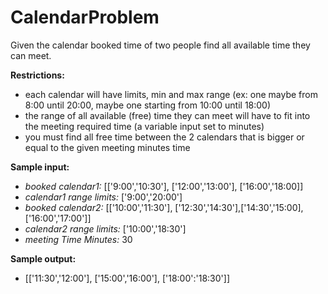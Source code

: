 # CalendarProblem

Given the calendar booked time of two people find all available time they can meet. 

**Restrictions:**
- each calendar will have limits, min and max range (ex: one maybe from 8:00 until 20:00, 
maybe one starting from 10:00 until 18:00)
- the range of all available (free) time they can meet will have to fit into the meeting 
required time (a variable input set to minutes)
- you must find all free time between the 2 calendars that is bigger or equal to the given 
meeting minutes time

**Sample input:**
- *booked calendar1:*   [['9:00','10:30'], ['12:00','13:00'], ['16:00','18:00]]
- *calendar1 range limits:*   ['9:00','20:00']
- *booked calendar2:*   [['10:00','11:30'], ['12:30','14:30'],['14:30','15:00], ['16:00','17:00']]
- *calendar2 range limits:*   ['10:00','18:30']
- *meeting Time Minutes:*   30

**Sample output:**
- [['11:30','12:00'], ['15:00','16:00'], ['18:00':'18:30']]
